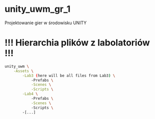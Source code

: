 # unity_uwm_gr_1
Projektowanie gier w środowisku UNITY

# !!! Hierarchia plików z labolatoriów !!!
```bash
unity_uwm \
	-Assets \
		-Lab3 (here will be all files from Lab3) \
			-Prefabs \
			-Scenes \
			-Scripts \
		-Lab4 \ 
			-Prefabs \
			-Scenes \ 
			-Scripts \ 
		-[...]
```
